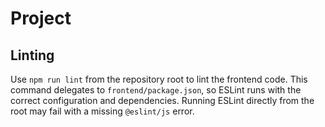 # Project

## Linting

Use `npm run lint` from the repository root to lint the frontend code. This command delegates to `frontend/package.json`, so ESLint runs with the correct configuration and dependencies. Running ESLint directly from the root may fail with a missing `@eslint/js` error.
